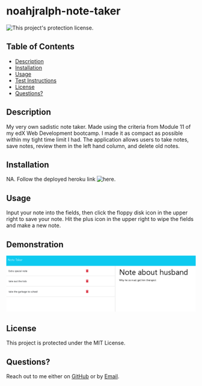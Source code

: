 # noahjralph-note-taker

![This project's protection license.](https://img.shields.io/badge/license-MIT-blue)

## Table of Contents

- [Description](#Description)
- [Installation](#Installation)
- [Usage](#Usage)
- [Test Instructions](#Test_Instructions)
- [License](#License)
- [Questions?](#Questions?)

## Description

My very own sadistic note taker. Made using the criteria from Module 11 of my edX Web Development bootcamp. I made it as compact as possible within my tight time limit I had.
The application allows users to take notes, save notes, review them in the left hand column, and delete old notes.

## Installation

NA. Follow the deployed heroku link ![here.](https://noahjralph-note-taker.herokuapp.com/)

## Usage

Input your note into the fields, then click the floppy disk icon in the upper right to save your note. Hit the plus icon in the upper right to wipe the fields and make a new note.

## Demonstration

![An image demonstrating the unmatched power of Noah's Note Taker.](./img/demonstration.png)

## License

This project is protected under the MIT License.

## Questions?

Reach out to me either on [GitHub](https://github.com/NoahJRalph) or by [Email](mailto:NoahJRalph@gmail.com).

